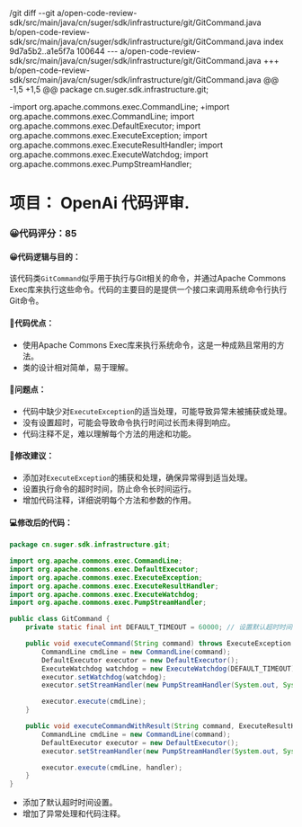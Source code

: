 /git diff --git a/open-code-review-sdk/src/main/java/cn/suger/sdk/infrastructure/git/GitCommand.java b/open-code-review-sdk/src/main/java/cn/suger/sdk/infrastructure/git/GitCommand.java
index 9d7a5b2..a1e5f7a 100644
--- a/open-code-review-sdk/src/main/java/cn/suger/sdk/infrastructure/git/GitCommand.java
+++ b/open-code-review-sdk/src/main/java/cn/suger/sdk/infrastructure/git/GitCommand.java
@@ -1,5 +1,5 @@
 package cn.suger.sdk.infrastructure.git;

-import org.apache.commons.exec.CommandLine;
+import org.apache.commons.exec.CommandLine;
 import org.apache.commons.exec.DefaultExecutor;
 import org.apache.commons.exec.ExecuteException;
 import org.apache.commons.exec.ExecuteResultHandler;
 import org.apache.commons.exec.ExecuteWatchdog;
 import org.apache.commons.exec.PumpStreamHandler;

# 项目： OpenAi 代码评审.
### 😀代码评分：85
#### 😀代码逻辑与目的：
该代码类`GitCommand`似乎用于执行与Git相关的命令，并通过Apache Commons Exec库来执行这些命令。代码的主要目的是提供一个接口来调用系统命令行执行Git命令。

#### 🎯代码优点：
- 使用Apache Commons Exec库来执行系统命令，这是一种成熟且常用的方法。
- 类的设计相对简单，易于理解。

#### 🤔问题点：
- 代码中缺少对`ExecuteException`的适当处理，可能导致异常未被捕获或处理。
- 没有设置超时，可能会导致命令执行时间过长而未得到响应。
- 代码注释不足，难以理解每个方法的用途和功能。

#### 🎯修改建议：
- 添加对`ExecuteException`的捕获和处理，确保异常得到适当处理。
- 设置执行命令的超时时间，防止命令长时间运行。
- 增加代码注释，详细说明每个方法和参数的作用。

#### 💻修改后的代码：
```java
package cn.suger.sdk.infrastructure.git;

import org.apache.commons.exec.CommandLine;
import org.apache.commons.exec.DefaultExecutor;
import org.apache.commons.exec.ExecuteException;
import org.apache.commons.exec.ExecuteResultHandler;
import org.apache.commons.exec.ExecuteWatchdog;
import org.apache.commons.exec.PumpStreamHandler;

public class GitCommand {
    private static final int DEFAULT_TIMEOUT = 60000; // 设置默认超时时间为60秒

    public void executeCommand(String command) throws ExecuteException {
        CommandLine cmdLine = new CommandLine(command);
        DefaultExecutor executor = new DefaultExecutor();
        ExecuteWatchdog watchdog = new ExecuteWatchdog(DEFAULT_TIMEOUT);
        executor.setWatchdog(watchdog);
        executor.setStreamHandler(new PumpStreamHandler(System.out, System.err));

        executor.execute(cmdLine);
    }

    public void executeCommandWithResult(String command, ExecuteResultHandler handler) throws ExecuteException {
        CommandLine cmdLine = new CommandLine(command);
        DefaultExecutor executor = new DefaultExecutor();
        executor.setStreamHandler(new PumpStreamHandler(System.out, System.err));

        executor.execute(cmdLine, handler);
    }
}
```
- 添加了默认超时时间设置。
- 增加了异常处理和代码注释。